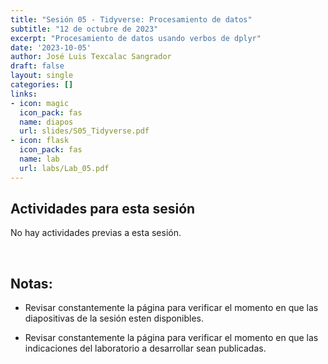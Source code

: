 ```yaml
---
title: "Sesión 05 - Tidyverse: Procesamiento de datos"
subtitle: "12 de octubre de 2023"
excerpt: "Procesamiento de datos usando verbos de dplyr"
date: '2023-10-05'
author: José Luis Texcalac Sangrador
draft: false
layout: single
categories: []
links:
- icon: magic
  icon_pack: fas
  name: diapos
  url: slides/S05_Tidyverse.pdf
- icon: flask
  icon_pack: fas
  name: lab
  url: labs/Lab_05.pdf
---
```


## Actividades para esta sesión 

No hay actividades previas a esta sesión.

&nbsp;

## Notas:

* Revisar constantemente la página para verificar el momento en que las 
diapositivas de la sesión esten disponibles.

* Revisar constantemente la página para verificar el momento en que las 
indicaciones del laboratorio a desarrollar sean publicadas.

&nbsp;

